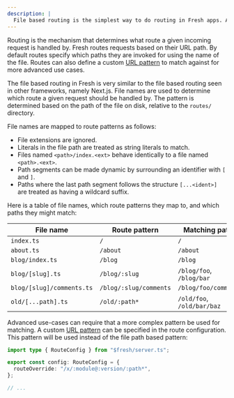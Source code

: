 ```yaml
---
description: |
  File based routing is the simplest way to do routing in Fresh apps. Additionally custom patterns can be configured per route.
---
```


Routing is the mechanism that determines what route a given incoming request is
handled by. Fresh routes requests based on their URL path. By default routes
specify which paths they are invoked for using the name of the file. Routes can
also define a custom [URL pattern][urlpattern] to match against for more
advanced use cases.

The file based routing in Fresh is very similar to the file based routing seen
in other frameworks, namely Next.js. File names are used to determine which
route a given request should be handled by. The pattern is determined based on
the path of the file on disk, relative to the `routes/` directory.

File names are mapped to route patterns as follows:

- File extensions are ignored.
- Literals in the file path are treated as string literals to match.
- Files named `<path>/index.<ext>` behave identically to a file named
  `<path>.<ext>`.
- Path segments can be made dynamic by surrounding an identifier with `[` and
  `]`.
- Paths where the last path segment follows the structure `[...<ident>]` are
  treated as having a wildcard suffix.

Here is a table of file names, which route patterns they map to, and which paths
they might match:

| File name                 | Route pattern          | Matching paths             |
| ------------------------- | ---------------------- | -------------------------- |
| `index.ts`                | `/`                    | `/`                        |
| `about.ts`                | `/about`               | `/about`                   |
| `blog/index.ts`           | `/blog`                | `/blog`                    |
| `blog/[slug].ts`          | `/blog/:slug`          | `/blog/foo`, `/blog/bar`   |
| `blog/[slug]/comments.ts` | `/blog/:slug/comments` | `/blog/foo/comments`       |
| `old/[...path].ts`        | `/old/:path*`          | `/old/foo`, `/old/bar/baz` |

Advanced use-cases can require that a more complex pattern be used for matching.
A custom [URL pattern][urlpattern] can be specified in the route configuration.
This pattern will be used instead of the file path based pattern:

```ts { "title": "routes/x.ts" }
import type { RouteConfig } from "$fresh/server.ts";

export const config: RouteConfig = {
  routeOverride: "/x/:module@:version/:path*",
};

// ...
```

[urlpattern]: https://developer.mozilla.org/en-US/docs/Web/API/URL_Pattern_API
